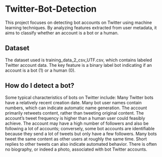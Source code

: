 # Twitter-Bot-Detection

This project focuses on detecting bot accounts on Twitter using machine learning techniques. By analyzing features extracted from user metadata, it aims to classify whether an account is a bot or a human.


## Dataset

The dataset used is training_data_2_csv_UTF.csv, which contains labeled Twitter account data. The key feature is a binary label bot indicating if an account is a bot (1) or a human (0).

##  How do I detect a bot?
  
  Some typical characteristics of bots on Twitter include:
    Many Twitter bots have a relatively recent creation date.
    Many bot user names contain numbers, which can indicate automatic name generation.
    The account primarily retweets content, rather than tweeting original content.
    The account’s tweet frequency is higher than a human user could feasibly achieve.
    The account may have a high number of followers and also be following a lot of accounts; conversely, some bot accounts are identifiable because they send a lot of tweets but only have a few followers.
    Many bots tweet the same content as other users at roughly the same time.
    Short replies to other tweets can also indicate automated behavior.
    There is often no biography, or indeed a photo, associated with bot Twitter accounts.

